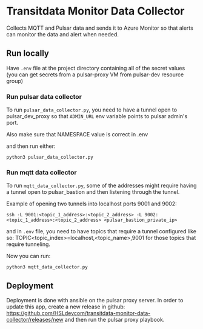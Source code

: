 # Transitdata Monitor Data Collector

Collects MQTT and Pulsar data and sends it to Azure Monitor so that alerts can monitor the data and alert when needed.

## Run locally

Have `.env` file at the project directory containing all of the secret values (you can get secrets from a pulsar-proxy VM from pulsar-dev resource group)

### Run pulsar data collector

To run `pulsar_data_collector.py`, you need to have a tunnel open to pulsar_dev_proxy so that `ADMIN_URL` env variable points to pulsar admin's port.

Also make sure that NAMESPACE value is correct in .env

and then run either:
```
python3 pulsar_data_collector.py
```

### Run mqtt data collector

To run `mqtt_data_collector.py`, some of the addresses might require having a tunnel open to pulsar_bastion and then listening through the tunnel.

Example of opening two tunnels into localhost ports 9001 and 9002:

```
ssh -L 9001:<topic_1_address>:<topic_2_address> -L 9002:<topic_1_address>:<topic_2_address> <pulsar_bastion_private_ip>
```

and in `.env` file, you need to have topics that require a tunnel configured like so: TOPIC<topic_index>=localhost,<topic_name>,9001
for those topics that require tunneling.

Now you can run:
```
python3 mqtt_data_collector.py
```

## Deployment

Deployment is done with ansible on the pulsar proxy server. In order to update this app, create a new release in github: https://github.com/HSLdevcom/transitdata-monitor-data-collector/releases/new and then run the pulsar proxy playbook.
